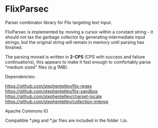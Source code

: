 # FlixParsec

Parser combinator library for Flix targeting text input.

FlixParsec is implemented by moving a cursor within a constant string - it 
should not tax the garbage collector by generating intermediate input strings, 
but the original string will remain in memory until parsing has finished. 

The parsing monad is written in __2-CPS__ (CPS with success and failure 
continuations), this appears to make it fast enough to comfortably parse 
"medium sized" files (e.g 1MB).


Dependencies: 

https://github.com/stephentetley/flix-regex
https://github.com/stephentetley/flix-sandbox
https://github.com/stephentetley/charset-locale
https://github.com/stephentetley/collection-interop

Apache Commons IO

Compatible *.pkg and *.jar files are included in the folder `lib`.
